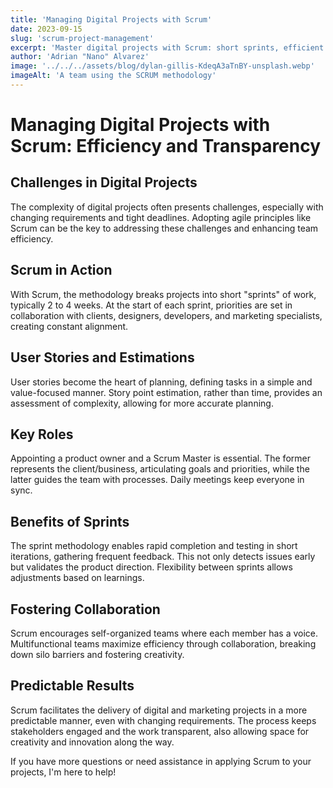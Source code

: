 ```yaml
---
title: 'Managing Digital Projects with Scrum'
date: 2023-09-15
slug: 'scrum-project-management'
excerpt: 'Master digital projects with Scrum: short sprints, efficient collaboration, and predictable results. Discover how to empower your team.'
author: 'Adrian "Nano" Alvarez'
image: '../../../assets/blog/dylan-gillis-KdeqA3aTnBY-unsplash.webp'
imageAlt: 'A team using the SCRUM methodology'
---
```


# Managing Digital Projects with Scrum: Efficiency and Transparency

## Challenges in Digital Projects

The complexity of digital projects often presents challenges, especially with changing requirements and tight deadlines. Adopting agile principles like Scrum can be the key to addressing these challenges and enhancing team efficiency.

## Scrum in Action

With Scrum, the methodology breaks projects into short "sprints" of work, typically 2 to 4 weeks. At the start of each sprint, priorities are set in collaboration with clients, designers, developers, and marketing specialists, creating constant alignment.

## User Stories and Estimations

User stories become the heart of planning, defining tasks in a simple and value-focused manner. Story point estimation, rather than time, provides an assessment of complexity, allowing for more accurate planning.

## Key Roles

Appointing a product owner and a Scrum Master is essential. The former represents the client/business, articulating goals and priorities, while the latter guides the team with processes. Daily meetings keep everyone in sync.

## Benefits of Sprints

The sprint methodology enables rapid completion and testing in short iterations, gathering frequent feedback. This not only detects issues early but validates the product direction. Flexibility between sprints allows adjustments based on learnings.

## Fostering Collaboration

Scrum encourages self-organized teams where each member has a voice. Multifunctional teams maximize efficiency through collaboration, breaking down silo barriers and fostering creativity.

## Predictable Results

Scrum facilitates the delivery of digital and marketing projects in a more predictable manner, even with changing requirements. The process keeps stakeholders engaged and the work transparent, also allowing space for creativity and innovation along the way.

If you have more questions or need assistance in applying Scrum to your projects, I'm here to help!
